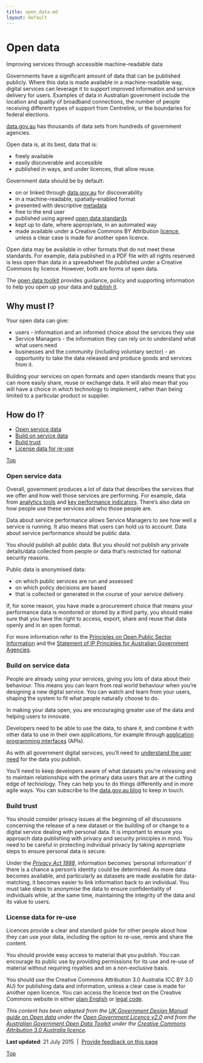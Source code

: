 ```yaml
---
title: open_data.md
layout: default
---
```

Open data
=========

Improving services through accessible machine-readable data

Governments have a significant amount of data that can be published publicly. Where this data is made available in a machine-readable way, digital services can leverage it to support improved information and service delivery for users. Examples of data in Australian government include the location and quality of broadband connections, the number of people receiving different types of support from Centrelink, or the boundaries for federal elections.

[data.gov.au](http://data.gov.au/) has thousands of data sets from hundreds of government agencies.

Open data is, at its best, data that is:

-   freely available
-   easily discoverable and accessible
-   published in ways, and under licences, that allow reuse.

Government data should be by default:

-   on or linked through [data.gov.au](http://data.gov.au/) for discoverability
-   in a machine-readable, spatially-enabled format
-   presented with descriptive [metadata](https://toolkit.data.gov.au/index.php?title=Publishing_your_data#Intro_to_metadata "Publishing your data")
-   free to the end user
-   published using agreed [open data standards](https://toolkit.data.gov.au/index.php?title=Publishing_your_data#Standards "Publishing your data")
-   kept up to date, where appropriate, in an automated way
-   made available under a Creative Commons BY Attribution [licence](https://toolkit.data.gov.au/index.php?title=Publishing_your_data#Licensing_your_data "Publishing your data"), unless a clear case is made for another open licence.

Open data may be available in other formats that do not meet these standards. For example, data published in a PDF file with all rights reserved is less open than data in a spreadsheet file published under a Creative Commons by licence. However, both are forms of open data.

The [open data toolkit](https://toolkit.data.gov.au/) provides guidance, policy and supporting information to help you open up your data and [publish it](https://toolkit.data.gov.au/index.php?title=Publishing_your_data).

Why must I?
-----------

Your open data can give:

-   users - information and an informed choice about the services they use
-   Service Managers - the information they can rely on to understand what what users need
-   businesses and the community (including voluntary sector) - an opportunity to take the data released and produce goods and services from it.

Building your services on open formats and open standards means that you can more easily share, reuse or exchange data. It will also mean that you will have a choice in which technology to implement, rather than being limited to a particular product or supplier.

How do I?
---------

-   [Open service data](open_data.md#openservice)
-   [Build on service data](open_data.md#buildon)
-   [Build trust](open_data.md#buildtrust)
-   [License data for re-use](open_data.md#licensedata)

[Top](open_data.md#)

### Open service data

Overall, government produces a lot of data that describes the services that we offer and how well those services are performing. For example, data from [analytics tools](analytics_tools.md) and [key performance indicators](measurement.md). There’s also data on how people use these services and who those people are.

Data about service performance allows Service Managers to see how well a service is running. It also means that users can hold us to account. Data about service performance should be public data.

You should publish all public data. But you should not publish any private details/data collected from people or data that’s restricted for national security reasons.

Public data is anonymised data:

-   on which public services are run and assessed
-   on which policy decisions are based
-   that is collected or generated in the course of your service delivery.

If, for some reason, you have made a procurement choice that means your performance data is monitored or stored by a third party, you should make sure that you have the right to access, export, share and reuse that data openly and in an open format.

For more information refer to the [Principles on Open Public Sector Information](http://www.oaic.gov.au/information-policy/information-policy-resources/information-policy-agency-resources/principles-on-open-public-sector-information) and the [Statement of IP Principles for Australian Government Agencies](http://www.ag.gov.au/RightsAndProtections/IntellectualProperty/Pages/AustralianGovernmentIPrules.aspx).

### Build on service data

People are already using your services, giving you lots of data about their behaviour. This means you can learn from real world behaviour when you’re designing a new digital service. You can watch and learn from your users, shaping the system to fit what people naturally choose to do.

In making your data open, you are encouraging greater use of the data and helping users to innovate.

Developers need to be able to use the data, to share it, and combine it with other data to use in their own applications, for example through [application programming interfaces](api.md) (APIs).

As with all government digital services, you’ll need to [understand the user need](user_research.md) for the data you publish.

You’ll need to keep developers aware of what datasets you're releasing and to maintain relationships with the primary data users that are at the cutting edge of technology. They can help you to do things differently and in more agile ways. You can subscribe to the [data.gov.au blog](http://www.finance.gov.au/taxonomy/term/1274/feed/) to keep in touch.

### Build trust

You should consider privacy issues at the beginning of all discussions concerning the release of a new dataset or the building of or change to a digital service dealing with personal data. It is important to ensure you approach data publishing with privacy and security principles in mind. You need to be careful in protecting individual privacy by taking appropriate steps to ensure personal data is secure.

Under the *[Privacy Act 1988](http://www.comlaw.gov.au/Details/C2011C00157)*, information becomes ‘personal information’ if there is a chance a person’s identity could be determined. As more data becomes available, and particularly as datasets are made available for data-matching, it becomes easier to link information back to an individual. You must take steps to anonymise the data to ensure confidentiality of individuals while, at the same time, maintaining the integrity of the data and its value to users.

### License data for re-use

Licences provide a clear and standard guide for other people about how they can use your data, including the option to re-use, remix and share the content.

You should provide easy access to material that you publish. You can encourage its public use by providing permissions for its use and re-use of material without requiring royalties and on a non-exclusive basis.

You should use the Creative Commons Attribution 3.0 Australia (CC BY 3.0 AU) for publishing data and information, unless a clear case is made for another open licence. You can access the licence text on the Creative Commons website in either [plain English](http://creativecommons.org/licenses/by/3.0/au/deed.en) or [legal code](http://creativecommons.org/licenses/by/3.0/au/legalcode).

*This content has been adapted from the* [*UK Government Design Manual guide on Open data*](https://www.gov.uk/service-manual/technology/open_data.md) *under the* [*Open Government Licence v2.0*](http://www.nationalarchives.gov.uk/doc/open-government-licence/version/2) *and from the* [*Australian Government Open Data Toolkit*](https://toolkit.data.gov.au/) *under the* [*Creative Commons Attribution 3.0 Australia licence*](https://creativecommons.org/licenses/by/3.0/au/deed.en)*.*

**Last updated**: 21 July 2015  |  [Provide feedback on this page](../feedback%3Furl_from=OpenData.html)

[Top](open_data.md#)

